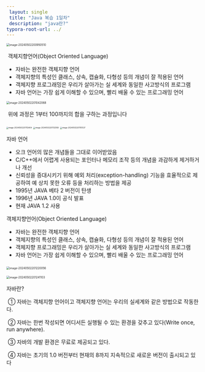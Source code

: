 ```yaml
---
 layout: single
 title: "Java 복습 1일차"
 description: "java란?"
typora-root-url: ../
---
```


 <img src="E:..\images\2024-05-02-Second\image-20240502200950510.png" alt="image-20240502200950510" style="zoom:50%;" />



​	객체지향언어(Object Oriented Language)

- 자바는 완전한 객체지향 언어 
- 객체지향의 특성인 클래스, 상속, 캡슐화, 다형성 등의 개념이 잘 적용된 언어 
-  객체지향 프로그래밍은 우리가 살아가는 실 세계와 동일한 사고방식의 프로그램 
-  자바 언어는 가장 쉽게 이해할 수 있으며, 빨리 배울 수 있는 프로그래밍 언어



 <img src="E:images\2024-05-02-Second\image-20240502201042068.png" alt="image-20240502201042068" style="zoom:50%;" />

​	위에 과정은 1부터 100까지의 합을 구하는 과정입니다





 <img src="E:images\2024-05-02-Second\image-20240502201112404.png" alt="image-20240502201112404" style="zoom:33%;" />

 <img src="E:images\2024-05-02-Second\image-20240502201132169.png" alt="image-20240502201132169" style="zoom:33%;" />

 <img src="E:images\2024-05-02-Second\image-20240502201151537.png" alt="image-20240502201151537" style="zoom:33%;" />

자바 언어 

- 오크 언어의 많은 개념들을 그대로 이어받았음 
- C/C++에서 어렵게 사용되는 포인터나 메모리 조작 등의 개념을 과감하게 제거하거나 개선 
-  신뢰성을 증대시키기 위해 예외 처리(exception-handling) 기능을 효율적으로 제공하여 예 상치 못한 오류 등을 처리하는 방법을 제공 
-  1995년 JAVA 베타 2 버전이 탄생 
-  1996년 JAVA 1.0이 공식 발표 
-  현재 JAVA 1.2 사용



객체지향언어(Object Oriented Language) 

- 자바는 완전한 객체지향 언어 
-  객체지향의 특성인 클래스, 상속, 캡슐화, 다형성 등의 개념이 잘 적용된 언어 
-  객체지향 프로그래밍은 우리가 살아가는 실 세계와 동일한 사고방식의 프로그램 
-  자바 언어는 가장 쉽게 이해할 수 있으며, 빨리 배울 수 있는 프로그래밍 언어



​    <img src="E:images\2024-05-02-Second\image-20240502201220056.png" alt="image-20240502201220056" style="zoom:50%;" />



 <img src="E:images\2024-05-02-Second\image-20240502201241103.png" alt="image-20240502201241103" style="zoom:50%;" />



자바란? 

​	① 자바는 객체지향 언어이고 객체지향 언어는 우리의 실세계와 같은 방법으로 작동한다. 

​	② 자바는 한번 작성되면 어디서든 실행될 수 있는 환경을 갖추고 있다(Write once, run  anywhere). 

​	③ 자바의 개발 환경은 무료로 제공되고 있다. 

​	④ 자바는 초기의 1.0 버전부터 현재의 8까지 지속적으로 새로운 버전이 출시되고 있다





